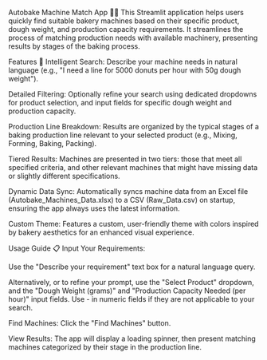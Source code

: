 Autobake Machine Match App 🍞✨
This Streamlit application helps users quickly find suitable bakery machines based on their specific product, dough weight, and production capacity requirements. It streamlines the process of matching production needs with available machinery, presenting results by stages of the baking process.

Features 🚀
Intelligent Search: Describe your machine needs in natural language (e.g., "I need a line for 5000 donuts per hour with 50g dough weight").

Detailed Filtering: Optionally refine your search using dedicated dropdowns for product selection, and input fields for specific dough weight and production capacity.

Production Line Breakdown: Results are organized by the typical stages of a baking production line relevant to your selected product (e.g., Mixing, Forming, Baking, Packing).

Tiered Results: Machines are presented in two tiers: those that meet all specified criteria, and other relevant machines that might have missing data or slightly different specifications.

Dynamic Data Sync: Automatically syncs machine data from an Excel file (Autobake_Machines_Data.xlsx) to a CSV (Raw_Data.csv) on startup, ensuring the app always uses the latest information.

Custom Theme: Features a custom, user-friendly theme with colors inspired by bakery aesthetics for an enhanced visual experience.

Usage Guide 📋
Input Your Requirements:

Use the "Describe your requirement" text box for a natural language query.

Alternatively, or to refine your prompt, use the "Select Product" dropdown, and the "Dough Weight (grams)" and "Production Capacity Needed (per hour)" input fields. Use - in numeric fields if they are not applicable to your search.

Find Machines: Click the "Find Machines" button.

View Results: The app will display a loading spinner, then present matching machines categorized by their stage in the production line.
